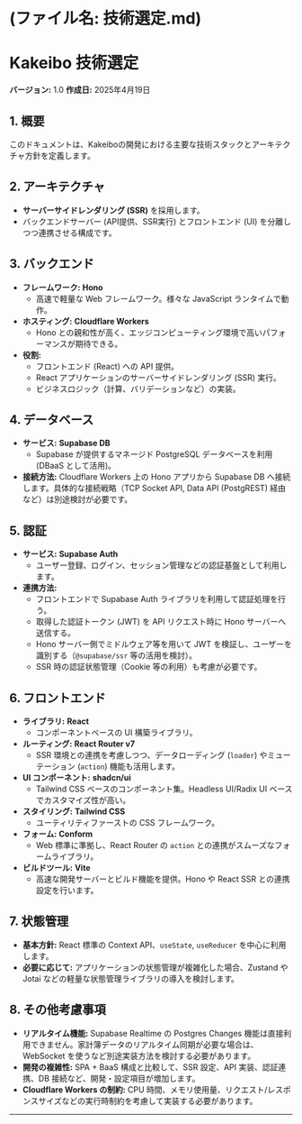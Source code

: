 # (ファイル名: 技術選定.md)

# Kakeibo 技術選定

**バージョン:** 1.0
**作成日:** 2025年4月19日

## 1. 概要
このドキュメントは、Kakeiboの開発における主要な技術スタックとアーキテクチャ方針を定義します。

## 2. アーキテクチャ
* **サーバーサイドレンダリング (SSR)** を採用します。
* バックエンドサーバー (API提供、SSR実行) とフロントエンド (UI) を分離しつつ連携させる構成です。

## 3. バックエンド
* **フレームワーク:** **Hono**
    * 高速で軽量な Web フレームワーク。様々な JavaScript ランタイムで動作。
* **ホスティング:** **Cloudflare Workers**
    * Hono との親和性が高く、エッジコンピューティング環境で高いパフォーマンスが期待できる。
* **役割:**
    * フロントエンド (React) への API 提供。
    * React アプリケーションのサーバーサイドレンダリング (SSR) 実行。
    * ビジネスロジック（計算、バリデーションなど）の実装。

## 4. データベース
* **サービス:** **Supabase DB**
    * Supabase が提供するマネージド PostgreSQL データベースを利用 (DBaaS として活用)。
* **接続方法:** Cloudflare Workers 上の Hono アプリから Supabase DB へ接続します。具体的な接続戦略（TCP Socket API, Data API (PostgREST) 経由など）は別途検討が必要です。

## 5. 認証
* **サービス:** **Supabase Auth**
    * ユーザー登録、ログイン、セッション管理などの認証基盤として利用します。
* **連携方法:**
    * フロントエンドで Supabase Auth ライブラリを利用して認証処理を行う。
    * 取得した認証トークン (JWT) を API リクエスト時に Hono サーバーへ送信する。
    * Hono サーバー側でミドルウェア等を用いて JWT を検証し、ユーザーを識別する（`@supabase/ssr` 等の活用を検討）。
    * SSR 時の認証状態管理（Cookie 等の利用）も考慮が必要です。

## 6. フロントエンド
* **ライブラリ:** **React**
    * コンポーネントベースの UI 構築ライブラリ。
* **ルーティング:** **React Router v7**
    * SSR 環境との連携を考慮しつつ、データローディング (`loader`) やミューテーション (`action`) 機能も活用します。
* **UI コンポーネント:** **shadcn/ui**
    * Tailwind CSS ベースのコンポーネント集。Headless UI/Radix UI ベースでカスタマイズ性が高い。
* **スタイリング:** **Tailwind CSS**
    * ユーティリティファーストの CSS フレームワーク。
* **フォーム:** **Conform**
    * Web 標準に準拠し、React Router の `action` との連携がスムーズなフォームライブラリ。
* **ビルドツール:** **Vite**
    * 高速な開発サーバーとビルド機能を提供。Hono や React SSR との連携設定を行います。

## 7. 状態管理
* **基本方針:** React 標準の Context API、`useState`, `useReducer` を中心に利用します。
* **必要に応じて:** アプリケーションの状態管理が複雑化した場合、Zustand や Jotai などの軽量な状態管理ライブラリの導入を検討します。

## 8. その他考慮事項
* **リアルタイム機能:** Supabase Realtime の Postgres Changes 機能は直接利用できません。家計簿データのリアルタイム同期が必要な場合は、WebSocket を使うなど別途実装方法を検討する必要があります。
* **開発の複雑性:** SPA + BaaS 構成と比較して、SSR 設定、API 実装、認証連携、DB 接続など、開発・設定項目が増加します。
* **Cloudflare Workers の制約:** CPU 時間、メモリ使用量、リクエスト/レスポンスサイズなどの実行時制約を考慮して実装する必要があります。

---
